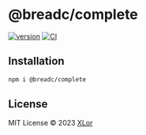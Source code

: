 # @breadc/complete

[![version](https://img.shields.io/npm/v/@breadc/complete?complete=rgb%2850%2C203%2C86%29&label=@breadc/complete)](https://www.npmjs.com/package/@breadc/complete) [![CI](https://github.com/yjl9903/Breadc/actions/workflows/ci.yml/badge.svg)](https://github.com/yjl9903/Breadc/actions/workflows/ci.yml)

## Installation

```bash
npm i @breadc/complete
```

## License

MIT License © 2023 [XLor](https://github.com/yjl9903)
